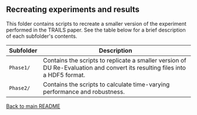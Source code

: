 ## Recreating experiments and results 
This folder contains scripts to recreate a smaller version of the experiment performed in the TRAILS paper. See the table below for a brief description of each subfolder's contents.

| Subfolder | Description |
| --- | --- |
| `Phase1/` | Contains the scripts to replicate a smaller version of DU Re-Evaluation and convert its resulting files into a HDF5 format. |
| `Phase2/` | Contains the scripts to calculate time-varying performance and robustness. |

[Back to main README](https://github.com/lbl59/TRAILS)
